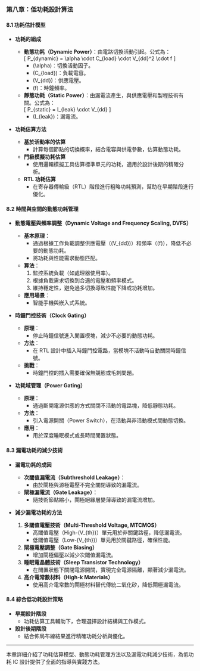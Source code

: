 ### 第八章：低功耗設計算法  

#### 8.1 功耗估計模型  
- **功耗的組成**  
  - **動態功耗（Dynamic Power）**：由電路切換活動引起。公式為：  
    \[
    P_{dynamic} = \alpha \cdot C_{load} \cdot V_{dd}^2 \cdot f
    \]  
    - \(\alpha\)：切換活動因子。  
    - \(C_{load}\)：負載電容。  
    - \(V_{dd}\)：供應電壓。  
    - \(f\)：時鐘頻率。  
  - **靜態功耗（Static Power）**：由漏電流產生，與供應電壓和製程技術有關。公式為：  
    \[
    P_{static} = I_{leak} \cdot V_{dd}
    \]  
    - \(I_{leak}\)：漏電流。  

- **功耗估算方法**  
  - **基於活動率的估算**  
    - 計算每個節點的切換概率，結合電容與供電參數，估算動態功耗。  
  - **門級模擬功耗估算**  
    - 使用邏輯模擬工具估算標準單元的功耗，適用於設計後期的精確分析。  
  - **RTL 功耗估算**  
    - 在寄存器傳輸級（RTL）階段進行粗略功耗預測，幫助在早期階段進行優化。  

#### 8.2 時間與空間的動態功耗管理  
- **動態電壓與頻率調整（Dynamic Voltage and Frequency Scaling, DVFS）**  
  - **基本原理**：  
    - 通過根據工作負載調整供應電壓（\(V_{dd}\)）和頻率（\(f\)），降低不必要的動態功耗。  
    - 將功耗與性能需求動態匹配。  
  - **算法**：  
    1. 監控系統負載（如處理器使用率）。  
    2. 根據負載需求切換到合適的電壓和頻率模式。  
    3. 維持穩定性，避免過多切換導致性能下降或功耗增加。  
  - **應用場景**：  
    - 智能手機與嵌入式系統。  

- **時鐘門控技術（Clock Gating）**  
  - **原理**：  
    - 停止時鐘信號進入閒置模塊，減少不必要的動態功耗。  
  - **方法**：  
    - 在 RTL 設計中插入時鐘門控電路，當模塊不活動時自動關閉時鐘信號。  
  - **挑戰**：  
    - 時鐘門控的插入需要確保無競態或毛刺問題。  

- **功耗域管理（Power Gating）**  
  - **原理**：  
    - 通過斷開電源供應的方式關閉不活動的電路塊，降低靜態功耗。  
  - **方法**：  
    - 引入電源開關（Power Switch），在活動與非活動模式間動態切換。  
  - **應用**：  
    - 用於深度睡眠模式或長時間閒置狀態。  

#### 8.3 漏電功耗的減少技術  
- **漏電功耗的成因**  
  - **次閾值漏電流（Subthreshold Leakage）**：  
    - 由於閘極與源極電壓不完全關閉導致的漏電流。  
  - **閘極漏電流（Gate Leakage）**：  
    - 隨技術節點縮小，閘極絕緣層變薄導致的漏電流增加。  

- **減少漏電功耗的方法**  
  1. **多閾值電壓技術（Multi-Threshold Voltage, MTCMOS）**  
     - 高閾值電壓（High-\(V_{th}\)）單元用於非關鍵路徑，降低漏電流。  
     - 低閾值電壓（Low-\(V_{th}\)）單元用於關鍵路徑，確保性能。  
  2. **閘極電壓調整（Gate Biasing）**  
     - 增加閘極偏壓以減少次閾值漏電流。  
  3. **睡眠電晶體技術（Sleep Transistor Technology）**  
     - 在閒置狀態下關閉電源開關，實現完全電源隔離，顯著減少漏電流。  
  4. **高介電常數材料（High-k Materials）**  
     - 使用高介電常數的閘極材料替代傳統二氧化矽，降低閘極漏電流。  

#### 8.4 綜合低功耗設計策略  
- **早期設計階段**  
  - 功耗估算工具輔助下，合理選擇設計結構與工作模式。  
- **設計後期階段**  
  - 結合佈局布線結果進行精確功耗分析與優化。  

---

本章詳細介紹了功耗估算模型、動態功耗管理方法以及漏電功耗減少技術，為低功耗 IC 設計提供了全面的指導與實踐方法。